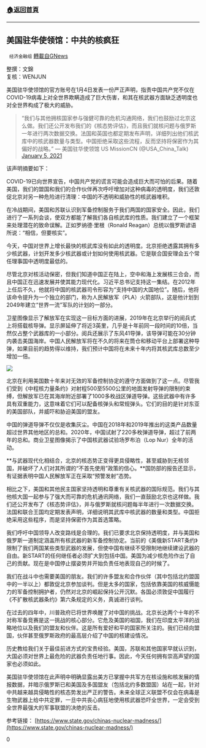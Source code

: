 ###  [:house:返回首頁](https://github.com/ourhimalayas/txt)
---

## 美国驻华使领馆：中共的核疯狂
` 经济金融组` [轉載自GNews](https://gnews.org/zh-hans/719420/)

整撰：文錦   
复核：WENJUN

美国驻华使领馆的官方账号在1月4日发表一份严正声明，指责中国共产党不仅在COVID-19病毒上对全世界欺瞒造成了巨大伤害，和其在核武器方面缺乏透明度也对全世界构成了极大的威胁。



> “我们与其他拥核国家参与强健可靠的危机沟通网络，我们也鼓励过北京这么做。我们还公开发布我们的《核态势评估》，而且我们就核问题与俄罗斯一年进行两次数据交换。法国和英国也都定期发布声明，详细列出他们核武库中的核武器数量与类型。中国拒绝采取这些流程，反而坚持将保密作为其偏好的战略。”
> — 美国驻华使领馆 US MissionCN (@USA\_China\_Talk) [January 5, 2021](https://twitter.com/USA_China_Talk/status/1346367763414212609?ref_src=twsrc%5Etfw)



该声明摘要如下：

COVID-19已向世界宣告，中国共产党的谎言可能会造成巨大而可怕的后果。随着美国，我们的盟国和我们的合作伙伴再次呼吁增加对这种病毒的透明度，我们还敦促北京对另一种危险进行清理：中国的不透明和威胁性的核武器堆积。

在冷战期间，美国和苏联认识到军备控制服务于我们两国的国家安全。因此，我们进行了一系列会谈，使双方都能了解我们各自核武库的性质。我们建立了一个框架来处理潜在的致命误解。正如罗纳德·里根（Ronald Reagan）总统以俄罗斯谚语所说：“相信，但要核实”。

今天，中国对世界上增长最快的核武库没有如此的透明度。北京拒绝透露其拥有多少核武器，计划开发多少核武器或计划如何使用核武器。它是联合国安理会五个常任理事国中透明度最低的。

尽管北京对核活动保密，但我们知道中国正在陆上，空中和海上发展核三合会，而且中国正在迅速发展并使其能力现代化。习近平总书记支持这一集结。在2012年上任后不久，他就将中国的核武器司令形容为“支持中国的大国地位”。随后，他将该命令提升为一个独立的部门，称为人民解放军（PLA）火箭部队，这是他计划到2049年建立“世界一流”军队的计划的一部分。

卫星图像显示了解放军在实现这一目标方面的进展，2019年在北京举行的阅兵式上将搭载核导弹。显示屏延伸了将近3英里，几乎是十年前同一段时间的10倍，当然仅占整个武器库的一小部分。阅兵还展示了东风41导弹，该导弹可能在30分钟内袭击美国海岸。中国人民解放军将在不久的将来在筒仓和移动平台上部署这种导弹，如果目前的趋势得以维持，我们预计中国将在未来十年内将其核武库总数至少增加一倍。

![]()![](https://gnews-media-offload.s3.amazonaws.com/wp-content/uploads/2021/01/05231936/20210106034309400.png)

北京在利用美国数十年来对无效的军备控制协定的遵守方面做到了这一点。尽管我们受到《中程核力量条约》对射程500至5500公里的地面发射导弹的限制的束缚，但解放军已在其海岸附近部署了1000多枚战区弹道导弹。这些武器中有许多具有双重能力，这意味着它们可以配备核弹头和常规弹头。它们的目的是针对东亚的美国部队，并威吓和胁迫美国的盟友。

中国的弹道导弹不仅仅是收集灰尘。中国在2018年和2019年推出的这类产品数量超过世界其他地区的总和。2020年，中国试射了220多枚弹道导弹，超过了前两年的总和。商业卫星图像揭示了中国核武器试验场罗布泊（Lop Nur）全年的活动。

**与武器现代化相结合，北京的核态势正变得更具侵略性，甚至威胁到无核邻国，并破坏了人们对其所谓的“不首先使用”政策的信心。**国防部的报告还显示，有证据表明中国人民解放军正在采取“预警发射”态势。

相比之下，美国和其他民主国家坚持透明和尊重有关核武器的国际规范。我们与其他核大国一起参与了强大而可靠的危机通讯网络，我们一直鼓励北京也这样做。我们还公开发布了《核态势评估》，并与俄罗斯就核问题每半年进行一次数据交换。法国和联合王国均定期发表声明，详细说明其武库中核武器的数量和类型。中国拒绝采用这些程序，而是坚持保密作为其首选策略。

我们呼吁中国领导人改变路线是合理的。我们已要求北京保持透明度，并与美国和俄罗斯一道制定涵盖所有核武器的新军备控制协定。当前的《美俄新START条约》限制了我们两国某些类型武器的发展，但使中国有继续不受限制地继续建设武器的自由。新START的任何继任者必须扩大到包括中国。美国为减少核危险作出了自己的贡献。现在是中国停止摆姿势并开始负责任地表现自己的时候了。

我们在战斗中也需要美国的朋友。我们的许多盟友和合作伙伴（其中包括北约盟国中的一半以上）都敦促北京参加谈判。但是太多的国家，包括依靠美国的核威慑能力的军备控制拥护者，仍然对北京的崛起保持公开沉默。各国必须敦促中国履行《不扩散核武器条约》第六条规定的义务，真诚进行谈判。

在过去的四年中，川普政府已将世界唤醒了对中国的挑战。北京长达两个十年的不对称军备竞赛是这一挑战的核心部分。它危及美国的祖国，我们在印度太平洋的战略地位以及我们的盟友和伙伴。这是所有爱好和平的国家所关注的。我们已经向盟国，伙伴甚至俄罗斯政府的最高层介绍了中国的核建设情况。

历史教给我们关于最佳前进方式的宝贵经验。美国，苏联和其他国家早就认识到，大国必须对世界上最危险的武器负责任地行事。因此，今天任何拥有崇高声望的国家也必须如此。

美国驻华使领馆在此声明中明确显露出美方已掌握中共军方在核设施和核发展的情报数据，并暗示俄罗斯已和美国及多国盟友（包括北约多数盟国）站在一起，针对中共越来越具侵略性的核态势发出严正的警告。未来全球正义联盟不仅会在病毒是生物武器上给中共定罪，一旦中共丧心病狂地使用核武器恐吓全世界，一定会受到全世界最强大的军事联盟的决绝的反击。

参考链接：
[https://www.state.gov/chinas-nuclear-madness/](https://www.state.gov/chinas-nuclear-madness/)

0
